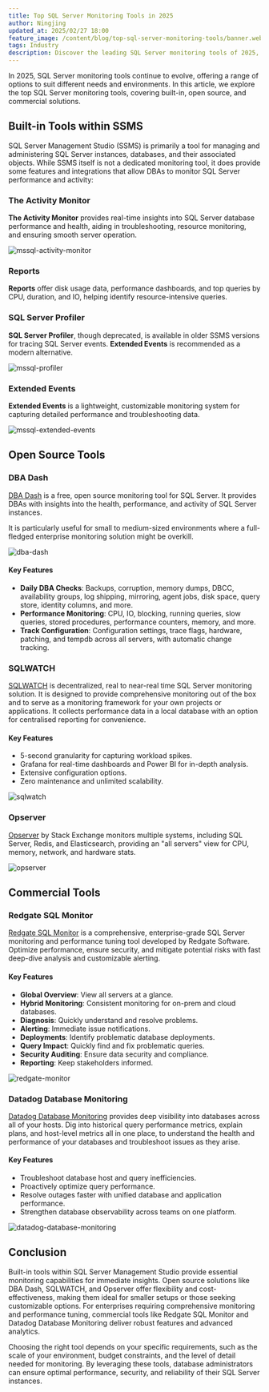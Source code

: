 ```yaml
---
title: Top SQL Server Monitoring Tools in 2025
author: Ningjing
updated_at: 2025/02/27 18:00
feature_image: /content/blog/top-sql-server-monitoring-tools/banner.webp
tags: Industry
description: Discover the leading SQL Server monitoring tools of 2025, including built-in, open source, and commercial options.
---
```


In 2025, SQL Server monitoring tools continue to evolve, offering a range of options to suit different needs and environments. In this article, we explore the top SQL Server monitoring tools, covering built-in, open source, and commercial solutions.

## Built-in Tools within SSMS

SQL Server Management Studio (SSMS) is primarily a tool for managing and administering SQL Server instances, databases, and their associated objects. While SSMS itself is not a dedicated monitoring tool, it does provide some features and integrations that allow DBAs to monitor SQL Server performance and activity:

### The Activity Monitor

**The Activity Monitor** provides real-time insights into SQL Server database performance and health, aiding in troubleshooting, resource monitoring, and ensuring smooth server operation.

![mssql-activity-monitor](/content/blog/top-sql-server-monitoring-tools/mssql-activity-monitor.webp)

### Reports

**Reports** offer disk usage data, performance dashboards, and top queries by CPU, duration, and IO, helping identify resource-intensive queries.

### SQL Server Profiler

**SQL Server Profiler**, though deprecated, is available in older SSMS versions for tracing SQL Server events. **Extended Events** is recommended as a modern alternative.

![mssql-profiler](/content/blog/top-sql-server-monitoring-tools/mssql-profiler.webp)

### Extended Events

**Extended Events** is a lightweight, customizable monitoring system for capturing detailed performance and troubleshooting data.

![mssql-extended-events](/content/blog/top-sql-server-monitoring-tools/mssql-extended-events.webp)

## Open Source Tools

### DBA Dash

[DBA Dash](https://dbadash.com/) is a free, open source monitoring tool for SQL Server. It provides DBAs with insights into the health, performance, and activity of SQL Server instances.

It is particularly useful for small to medium-sized environments where a full-fledged enterprise monitoring solution might be overkill.

![dba-dash](/content/blog/top-sql-server-monitoring-tools/dba-dash.webp)

#### Key Features

- **Daily DBA Checks**: Backups, corruption, memory dumps, DBCC, availability groups, log shipping, mirroring, agent jobs, disk space, query store, identity columns, and more.
- **Performance Monitoring**: CPU, IO, blocking, running queries, slow queries, stored procedures, performance counters, memory, and more.
- **Track Configuration**: Configuration settings, trace flags, hardware, patching, and tempdb across all servers, with automatic change tracking.

### SQLWATCH

[SQLWATCH](https://github.com/marcingminski/sqlwatch) is decentralized, real to near-real time SQL Server monitoring solution. It is designed to provide comprehensive monitoring out of the box and to serve as a monitoring framework for your own projects or applications. It collects performance data in a local database with an option for centralised reporting for convenience.

#### Key Features

- 5-second granularity for capturing workload spikes.
- Grafana for real-time dashboards and Power BI for in-depth analysis.
- Extensive configuration options.
- Zero maintenance and unlimited scalability.

![sqlwatch](/content/blog/top-sql-server-monitoring-tools/sqlwatch.webp)

### Opserver

[Opserver](https://github.com/opserver/Opserver) by Stack Exchange monitors multiple systems, including SQL Server, Redis, and Elasticsearch, providing an "all servers" view for CPU, memory, network, and hardware stats.

![opserver](/content/blog/top-sql-server-monitoring-tools/opserver.webp)

## Commercial Tools

### Redgate SQL Monitor

[Redgate SQL Monitor](https://www.red-gate.com/products/dba/sql-monitor/) is a comprehensive, enterprise-grade SQL Server monitoring and performance tuning tool developed by Redgate Software. Optimize performance, ensure security, and mitigate potential risks with fast deep-dive analysis and customizable alerting.

#### Key Features

- **Global Overview**: View all servers at a glance.
- **Hybrid Monitoring**: Consistent monitoring for on-prem and cloud databases.
- **Diagnosis**: Quickly understand and resolve problems.
- **Alerting**: Immediate issue notifications.
- **Deployments**: Identify problematic database deployments.
- **Query Impact**: Quickly find and fix problematic queries.
- **Security Auditing**: Ensure data security and compliance.
- **Reporting**: Keep stakeholders informed.

![redgate-monitor](/content/blog/top-sql-server-monitoring-tools/redgate-monitor.webp)

### Datadog Database Monitoring

[Datadog Database Monitoring](https://www.datadoghq.com/product/database-monitoring/) provides deep visibility into databases across all of your hosts. Dig into historical query performance metrics, explain plans, and host-level metrics all in one place, to understand the health and performance of your databases and troubleshoot issues as they arise.

#### Key Features

- Troubleshoot database host and query inefficiencies.
- Proactively optimize query performance.
- Resolve outages faster with unified database and application performance.
- Strengthen database observability across teams on one platform.

![datadog-database-monitoring](/content/blog/top-sql-server-monitoring-tools/datadog-database-monitoring.webp)

## Conclusion

Built-in tools within SQL Server Management Studio provide essential monitoring capabilities for immediate insights. Open source solutions like DBA Dash, SQLWATCH, and Opserver offer flexibility and cost-effectiveness, making them ideal for smaller setups or those seeking customizable options. For enterprises requiring comprehensive monitoring and performance tuning, commercial tools like Redgate SQL Monitor and Datadog Database Monitoring deliver robust features and advanced analytics.

Choosing the right tool depends on your specific requirements, such as the scale of your environment, budget constraints, and the level of detail needed for monitoring. By leveraging these tools, database administrators can ensure optimal performance, security, and reliability of their SQL Server instances.